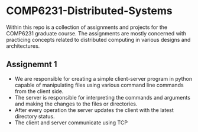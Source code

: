 # COMP6231-Distributed-Systems
Within this repo is a collection of assignments and projects for the COMP6231 graduate course. The assignments are mostly concerned with practicing concepts related to distributed computing in various designs and architectures. 

## Assignemnt 1
* We are responsible for creating a simple client-server program in python capable of manipulating files using various command line commands from the client side. 
* The server is responsible for interpreting the commands and arguments and making the changes to the files or directories.
* After every operation the server updates the client with the latest directory status.
* The client and server communicate using TCP
